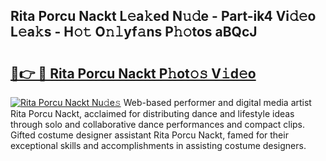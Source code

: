 ## Rita Porcu Nackt L𝚎a𝚔ed N𝚞𝚍e - Part-ik4 Vi𝚍𝚎o L𝚎a𝚔s - H𝚘𝚝 O𝚗𝚕yf𝚊ns P𝚑𝚘tos aBQcJ

# <h2><a href="http://kf50j9.oniu.top/?m=Rita+Porcu+Nackt">🔗👉 🔴 Rita Porcu Nackt P𝚑ot𝚘𝚜 V𝚒d𝚎o</a></h2>

[![Rita Porcu Nackt Nu𝚍e𝚜](https://i.imgur.com/0qMVB7G.gif)](http://kf50j9.oniu.top/?m=Rita+Porcu+Nackt)
Web-based performer and digital media artist Rita Porcu Nackt, acclaimed for distributing dance and lifestyle ideas through solo and collaborative dance performances and compact clips. Gifted costume designer assistant Rita Porcu Nackt, famed for their exceptional skills and accomplishments in assisting costume designers.  
